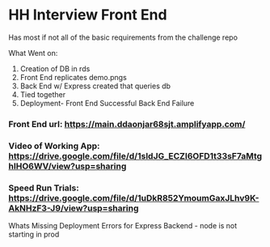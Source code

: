 # HH Interview Front End

Has most if not all of the basic requirements from the challenge repo

What Went on: 
1. Creation of DB in rds
2. Front End replicates demo.pngs
3. Back End w/ Express created that queries db
4. Tied together
5. Deployment- 
  Front End Successful
  Back End Failure

### Front End url: https://main.ddaonjar68sjt.amplifyapp.com/
### Video of Working App: https://drive.google.com/file/d/1sldJG_ECZl6OFD1t33sF7aMtghIHO6WV/view?usp=sharing
### Speed Run Trials: https://drive.google.com/file/d/1uDkR852YmoumGaxJLhv9K-AkNHzF3-J9/view?usp=sharing

Whats Missing 
Deployment Errors for Express Backend - node is not starting in prod
